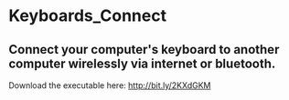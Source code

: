 # Keyboards_Connect
## Connect your computer's keyboard to another computer wirelessly via internet or bluetooth.

Download the executable here: http://bit.ly/2KXdGKM
